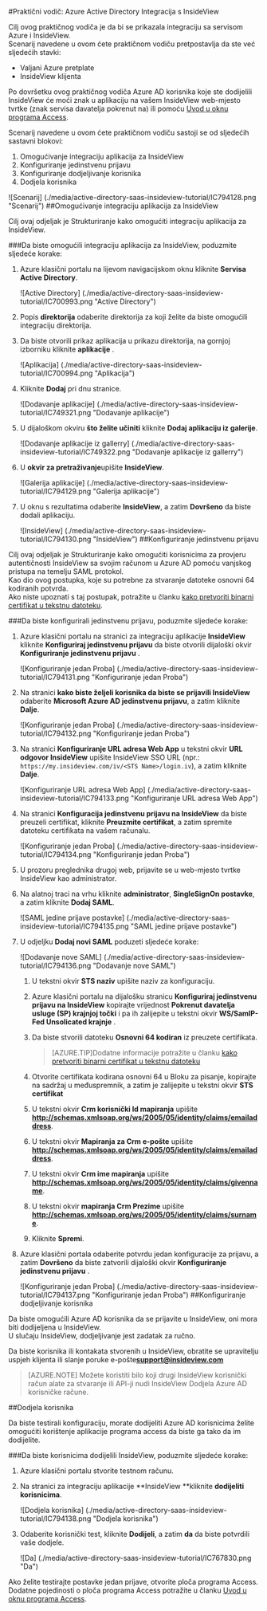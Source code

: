 <properties 
    pageTitle="Praktični vodič: Azure Active Directory Integracija s InsideView | Microsoft Azure" 
    description="Saznajte kako koristiti InsideView s Azure Active Directory da biste omogućili jedinstvenu prijavu, automatiziranog dodjele resursa i više!" 
    services="active-directory" 
    authors="jeevansd"  
    documentationCenter="na" 
    manager="femila"/>
<tags 
    ms.service="active-directory" 
    ms.devlang="na" 
    ms.topic="article" 
    ms.tgt_pltfrm="na" 
    ms.workload="identity" 
    ms.date="09/29/2016" 
    ms.author="jeedes" />

#<a name="tutorial-azure-active-directory-integration-with-insideview"></a>Praktični vodič: Azure Active Directory Integracija s InsideView
  
Cilj ovog praktičnog vodiča je da bi se prikazala integraciju sa servisom Azure i InsideView.  
Scenarij navedene u ovom ćete praktičnom vodiču pretpostavlja da ste već sljedećih stavki:

-   Valjani Azure pretplate
-   InsideView klijenta
  
Po dovršetku ovog praktičnog vodiča Azure AD korisnika koje ste dodijelili InsideView će moći znak u aplikaciju na vašem InsideView web-mjesto tvrtke (znak servisa davatelja pokrenut na) ili pomoću [Uvod u oknu programa Access](active-directory-saas-access-panel-introduction.md).
  
Scenarij navedene u ovom ćete praktičnom vodiču sastoji se od sljedećih sastavni blokovi:

1.  Omogućivanje integraciju aplikacija za InsideView
2.  Konfiguriranje jedinstvenu prijavu
3.  Konfiguriranje dodjeljivanje korisnika
4.  Dodjela korisnika

![Scenarij] (./media/active-directory-saas-insideview-tutorial/IC794128.png "Scenarij")
##<a name="enabling-the-application-integration-for-insideview"></a>Omogućivanje integraciju aplikacija za InsideView
  
Cilj ovaj odjeljak je Strukturiranje kako omogućiti integraciju aplikacija za InsideView.

###<a name="to-enable-the-application-integration-for-insideview-perform-the-following-steps"></a>Da biste omogućili integraciju aplikacija za InsideView, poduzmite sljedeće korake:

1.  Azure klasični portalu na lijevom navigacijskom oknu kliknite **Servisa Active Directory**.

    ![Active Directory] (./media/active-directory-saas-insideview-tutorial/IC700993.png "Active Directory")

2.  Popis **direktorija** odaberite direktorija za koji želite da biste omogućili integraciju direktorija.

3.  Da biste otvorili prikaz aplikacija u prikazu direktorija, na gornjoj izborniku kliknite **aplikacije** .

    ![Aplikacija] (./media/active-directory-saas-insideview-tutorial/IC700994.png "Aplikacija")

4.  Kliknite **Dodaj** pri dnu stranice.

    ![Dodavanje aplikacije] (./media/active-directory-saas-insideview-tutorial/IC749321.png "Dodavanje aplikacije")

5.  U dijaloškom okviru **što želite učiniti** kliknite **Dodaj aplikaciju iz galerije**.

    ![Dodavanje aplikacije iz gallerry] (./media/active-directory-saas-insideview-tutorial/IC749322.png "Dodavanje aplikacije iz gallerry")

6.  U **okvir za pretraživanje**upišite **InsideView**.

    ![Galerija aplikacije] (./media/active-directory-saas-insideview-tutorial/IC794129.png "Galerija aplikacije")

7.  U oknu s rezultatima odaberite **InsideView**, a zatim **Dovršeno** da biste dodali aplikaciju.

    ![InsideView] (./media/active-directory-saas-insideview-tutorial/IC794130.png "InsideView")
##<a name="configuring-single-sign-on"></a>Konfiguriranje jedinstvenu prijavu
  
Cilj ovaj odjeljak je Strukturiranje kako omogućiti korisnicima za provjeru autentičnosti InsideView sa svojim računom u Azure AD pomoću vanjskog pristupa na temelju SAML protokol.  
Kao dio ovog postupka, koje su potrebne za stvaranje datoteke osnovni 64 kodiranih potvrda.  
Ako niste upoznati s taj postupak, potražite u članku [kako pretvoriti binarni certifikat u tekstnu datoteku](http://youtu.be/PlgrzUZ-Y1o).

###<a name="to-configure-single-sign-on-perform-the-following-steps"></a>Da biste konfigurirali jedinstvenu prijavu, poduzmite sljedeće korake:

1.  Azure klasični portalu na stranici za integraciju aplikacije **InsideView** kliknite **Konfiguriraj jedinstvenu prijavu** da biste otvorili dijaloški okvir **Konfiguriranje jedinstvenu prijavu** .

    ![Konfiguriranje jedan Proba] (./media/active-directory-saas-insideview-tutorial/IC794131.png "Konfiguriranje jedan Proba")

2.  Na stranici **kako biste željeli korisnika da biste se prijavili InsideView** odaberite **Microsoft Azure AD jedinstvenu prijavu**, a zatim kliknite **Dalje**.

    ![Konfiguriranje jedan Proba] (./media/active-directory-saas-insideview-tutorial/IC794132.png "Konfiguriranje jedan Proba")

3.  Na stranici **Konfiguriranje URL adresa Web App** u tekstni okvir **URL odgovor InsideView** upišite InsideView SSO URL (npr.: `https://my.insideview.com/iv/<STS Name>/login.iv`), a zatim kliknite **Dalje**.

    ![Konfiguriranje URL adresa Web App] (./media/active-directory-saas-insideview-tutorial/IC794133.png "Konfiguriranje URL adresa Web App")

4.  Na stranici **Konfiguracija jedinstvenu prijavu na InsideView** da biste preuzeli certifikat, kliknite **Preuzmite certifikat**, a zatim spremite datoteku certifikata na vašem računalu.

    ![Konfiguriranje jedan Proba] (./media/active-directory-saas-insideview-tutorial/IC794134.png "Konfiguriranje jedan Proba")

5.  U prozoru preglednika drugoj web, prijavite se u web-mjesto tvrtke InsideView kao administrator.

6.  Na alatnoj traci na vrhu kliknite **administrator**, **SingleSignOn postavke**, a zatim kliknite **Dodaj SAML**.

    ![SAML jedine prijave postavke] (./media/active-directory-saas-insideview-tutorial/IC794135.png "SAML jedine prijave postavke")

7.  U odjeljku **Dodaj novi SAML** poduzeti sljedeće korake:

    ![Dodavanje nove SAML] (./media/active-directory-saas-insideview-tutorial/IC794136.png "Dodavanje nove SAML")

    1.  U tekstni okvir **STS naziv** upišite naziv za konfiguraciju.
    2.  Azure klasični portalu na dijalošku stranicu **Konfiguriraj jedinstvenu prijavu na InsideView** kopirajte vrijednost **Pokrenut davatelja usluge (SP) krajnjoj točki** i pa ih zalijepite u tekstni okvir **WS/SamlP-Fed Unsolicated krajnje** .
    3.  Da biste stvorili datoteku **Osnovni 64 kodiran** iz preuzete certifikata.
        
        >[AZURE.TIP]Dodatne informacije potražite u članku [kako pretvoriti binarni certifikat u tekstnu datoteku](http://youtu.be/PlgrzUZ-Y1o)

    4.  Otvorite certifikata kodirana osnovni 64 u Bloku za pisanje, kopirajte na sadržaj u međuspremnik, a zatim je zalijepite u tekstni okvir **STS certifikat**
    5.  U tekstni okvir **Crm korisnički Id mapiranja** upišite **http://schemas.xmlsoap.org/ws/2005/05/identity/claims/emailaddress**.
    6.  U tekstni okvir **Mapiranja za Crm e-pošte** upišite **http://schemas.xmlsoap.org/ws/2005/05/identity/claims/emailaddress**.
    7.  U tekstni okvir **Crm ime mapiranja** upišite **http://schemas.xmlsoap.org/ws/2005/05/identity/claims/givenname**.
    8.  U tekstni okvir **mapiranja Crm Prezime** upišite **http://schemas.xmlsoap.org/ws/2005/05/identity/claims/surname**.
    9.  Kliknite **Spremi**.

8.  Azure klasični portala odaberite potvrdu jedan konfiguracije za prijavu, a zatim **Dovršeno** da biste zatvorili dijaloški okvir **Konfiguriranje jedinstvenu prijavu** .

    ![Konfiguriranje jedan Proba] (./media/active-directory-saas-insideview-tutorial/IC794137.png "Konfiguriranje jedan Proba")
##<a name="configuring-user-provisioning"></a>Konfiguriranje dodjeljivanje korisnika
  
Da biste omogućili Azure AD korisnika da se prijavite u InsideView, oni mora biti dodijeljena u InsideView.  
U slučaju InsideView, dodjeljivanje jest zadatak za ručno.
  
Da biste korisnika ili kontakata stvorenih u InsideView, obratite se upravitelju uspjeh klijenta ili slanje poruke e-pošte**support@insideview.com**

>[AZURE.NOTE] Možete koristiti bilo koji drugi InsideView korisnički račun alate za stvaranje ili API-ji nudi InsideView Dodjela Azure AD korisničke račune.

##<a name="assigning-users"></a>Dodjela korisnika
  
Da biste testirali konfiguraciju, morate dodijeliti Azure AD korisnicima želite omogućiti korištenje aplikacije programa access da biste ga tako da im dodijelite.

###<a name="to-assign-users-to-insideview-perform-the-following-steps"></a>Da biste korisnicima dodijelili InsideView, poduzmite sljedeće korake:

1.  Azure klasični portalu stvorite testnom računu.

2.  Na stranici za integraciju aplikacije **InsideView **kliknite **dodijeliti korisnicima**.

    ![Dodjela korisnika] (./media/active-directory-saas-insideview-tutorial/IC794138.png "Dodjela korisnika")

3.  Odaberite korisnički test, kliknite **Dodijeli**, a zatim **da** da biste potvrdili vaše dodjele.

    ![Da] (./media/active-directory-saas-insideview-tutorial/IC767830.png "Da")
  
Ako želite testirajte postavke jedan prijave, otvorite ploča programa Access. Dodatne pojedinosti o ploča programa Access potražite u članku [Uvod u oknu programa Access](active-directory-saas-access-panel-introduction.md).